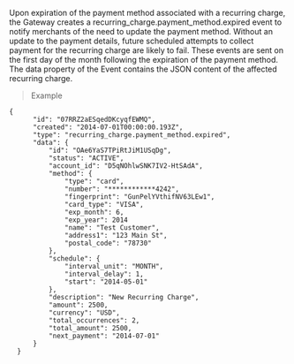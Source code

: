 <div class="method-area">
  <div class="method-copy">
    <div class="method-copy-padding">
      <p>Upon expiration of the payment method associated with a recurring charge, the Gateway creates a
      <span class="code-green">recurring_charge.payment_method.expired</span> event to notify merchants of the need to update the payment method. Without an update to the payment details, future scheduled attempts to collect payment for the recurring charge are likely to fail. These events are sent on the first day of the month following the expiration of the payment method. The <span class="code-green">data</span> property of the Event contains the JSON content of the affected recurring charge.</p>
    </div>
  </div>
  <blockquote><p>Example</p></blockquote>

  <pre><code class="json">{
      "id": "07RRZ2aESqedDKcyqfEWMQ",
      "created": "2014-07-01T00:00:00.193Z",
      "type": "recurring_charge.payment_method.expired",
      "data": {
          "id": "OAe6YaS7TPiRtJiM1USqDg",
          "status": "ACTIVE",
          "account_id": "D5qNOhlwSNK7IV2-HtSAdA",
          "method": {
              "type": "card",
              "number": "************4242",
              "fingerprint": "GunPelYVthifNV63LEw1",
              "card_type": "VISA",
              "exp_month": 6,
              "exp_year": 2014
              "name": "Test Customer",
              "address1": "123 Main St",
              "postal_code": "78730"
          },
          "schedule": {
              "interval_unit": "MONTH",
              "interval_delay": 1,
              "start": "2014-05-01"
          },
          "description": "New Recurring Charge",
          "amount": 2500,
          "currency": "USD",
          "total_occurrences": 2,
          "total_amount": 2500,
          "next_payment": "2014-07-01"
      }
  }</code>
  </pre>
</div>

